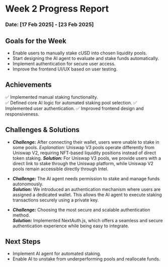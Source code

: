 # Week 2 Progress Report 

### Date: [17 Feb 2025] - [23 Feb 2025]

## **Goals for the Week**  
- Enable users to manually stake cUSD into chosen liquidity pools.  
- Start designing the AI agent to evaluate and stake funds automatically. 
- Implement authentication for secure user access.   
- Improve the frontend UI/UX based on user testing.  

## **Achievements**  
✅ Implemented manual staking functionality.   
✅ Defined core AI logic for automated staking pool selection. 
✅ Implemented user authentication. 
✅ Improved frontend design and responsiveness. 

## **Challenges & Solutions**

- ***Challenge:*** After connecting their wallet, users were unable to stake in some pools. 
  *Explanation:* Uniswap V3 pools operate differently from Uniswap V2, requiring NFT-based liquidity positions instead of direct token staking. 
  ***Solution:*** For Uniswap V3 pools, we provide users with a direct link to stake through the Uniswap platform, while Uniswap V2 pools remain accessible directly through Intel.

- ***Challenge:*** The AI agent needs permission to stake and manage funds autonomously.  
  ***Solution:*** We introduced an authentication mechanism where users are assigned a dedicated wallet. This allows the AI agent to execute staking transactions securely using a private key.

- ***Challenge:*** Choosing the most secure and scalable authentication method.  
  ***Solution:***  Implemented NextAuth.js, which offers a seamless and secure authentication experience while being easy to integrate.  

## **Next Steps**  
- Implement AI agent for automated staking.  
- Enable AI to unstake from underperforming pools and reallocate funds.  
